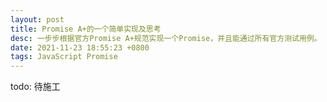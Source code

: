 ```yaml
---
layout: post
title: Promise A+的一个简单实现及思考
desc: 一步步根据官方Promise A+规范实现一个Promise，并且能通过所有官方测试用例。
date: 2021-11-23 18:55:23 +0800
tags: JavaScript Promise
---
```


todo: 待施工
